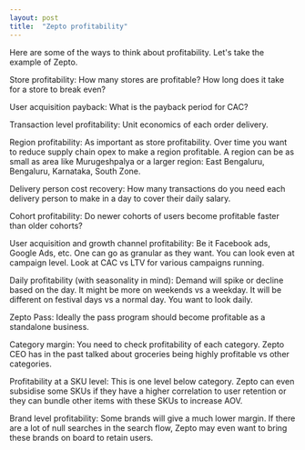 ```yaml
---
layout: post
title:  "Zepto profitability"
---
```


Here are some of the ways to think about profitability. Let's take the example of Zepto.

Store profitability: How many stores are profitable? How long does it take for a store to break even?

User acquisition payback: What is the payback period for CAC?

Transaction level profitability: Unit economics of each order delivery.

Region profitability: As important as store profitability. Over time you want to reduce supply chain opex to make a region profitable. A region can be as small as area like Murugeshpalya or a larger region: East Bengaluru, Bengaluru, Karnataka, South Zone.

Delivery person cost recovery: How many transactions do you need each delivery person to make in a day to cover their daily salary.

Cohort profitability: Do newer cohorts of users become profitable faster than older cohorts?

User acquisition and growth channel profitability: Be it Facebook ads, Google Ads, etc. One can go as granular as they want. You can look even at campaign level. Look at CAC vs LTV for various campaigns running.

Daily profitability (with seasonality in mind): Demand will spike or decline based on the day. It might be more on weekends vs a weekday. It will be different on festival days vs a normal day. You want to look daily.

Zepto Pass: Ideally the pass program should become profitable as a standalone business.

Category margin: You need to check profitability of each category. Zepto CEO has in the past talked about groceries being highly profitable vs other categories.

Profitability at a SKU level: This is one level below category. Zepto can even subsidise some SKUs if they have a higher correlation to user retention or they can bundle other items with these SKUs to increase AOV.

Brand level profitability: Some brands will give a much lower margin. If there are a lot of null searches in the search flow, Zepto may even want to bring these brands on board to retain users.
